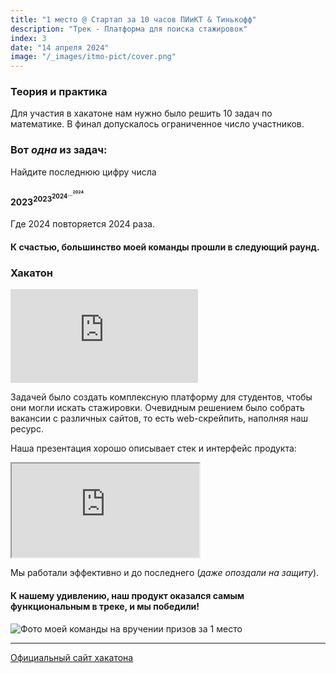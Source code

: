 ```yaml
---
title: "1 место @ Стартап за 10 часов ПИиКТ & Тинькофф"
description: "Трек - Платформа для поиска стажировок"
index: 3
date: "14 апреля 2024"
image: "/_images/itmo-pict/cover.png"
---
```


### Теория и практика

Для участия в хакатоне нам нужно было решить 10 задач по математике. В финал допускалось ограниченное число участников.

### Вот *одна* из задач:

Найдите последнюю цифру числа

#### ${2023} ^ {{2023} ^ {{2024} ^ {{...} ^ {2024}}}}$

Где 2024 повторяется 2024 раза.


#### К счастью, большинство моей команды прошли в следующий раунд.

### Хакатон

<iframe class="w-full" style="aspect-ratio: 16 / 9; border-radius: var(--radius)" src="https://vk.com/video_ext.php?oid=-76139618&id=456240444&hd=2" allow="encrypted-media; fullscreen; picture-in-picture; screen-wake-lock;" frameborder="0" allowfullscreen></iframe>

Задачей было создать комплексную платформу для студентов, чтобы они могли искать стажировки. Очевидным решением было собрать вакансии с различных сайтов, то есть web-скрейпить, наполняя наш ресурс.

Наша презентация хорошо описывает стек и интерфейс продукта:

<iframe class="w-full" style="aspect-ratio: 16 / 9; border-radius: var(--radius)" src="https://embed.figma.com/proto/y4AquqQEzFPWeuFuOHBqXU/ITMO-x-Tinkoff-Hackathon?type=design&node-id=1-6&scaling=contain&page-id=0%3A1&embed-host=share" allowfullscreen></iframe>

Мы работали эффективно и до последнего (*даже опоздали на защиту*).

#### К нашему удивлению, наш продукт оказался самым функциональным в треке, и мы победили!

![Фото моей команды на вручении призов за 1 место](/_images/itmo-pict/awards.png)

---

[Официальный сайт хакатона](https://picthack.itmo.ru/)